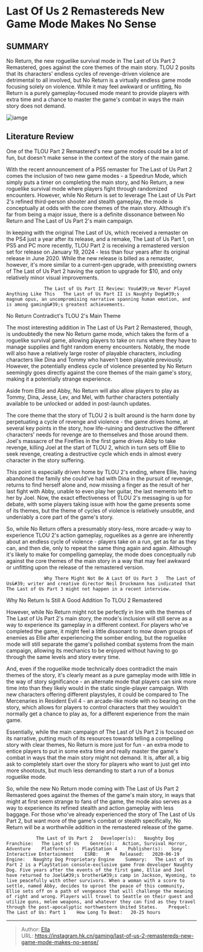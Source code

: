 # Last Of Us 2 Remastereds New Game Mode Makes No Sense


## SUMMARY 



  No Return, the new roguelike survival mode in The Last of Us Part 2 Remastered, goes against the core themes of the main story.   TLOU 2 posits that its characters&#39; endless cycles of revenge-driven violence are detrimental to all involved, but No Return is a virtually endless game mode focusing solely on violence.   While it may feel awkward or unfitting, No Return is a purely gameplay-focused mode meant to provide players with extra time and a chance to master the game&#39;s combat in ways the main story does not demand.  

![iamge](https://static1.srcdn.com/wordpress/wp-content/uploads/2023/11/_1-last-of-us-2-remastered-s-new-game-mode-makes-no-sense.jpg)

## Literature Review

One of the TLOU Part 2 Remastered&#39;s new game modes could be a lot of fun, but doesn&#39;t make sense in the context of the story of the main game.




With the recent announcement of a PS5 remaster for The Last of Us Part 2 comes the inclusion of two new game modes - a Speedrun Mode, which simply puts a timer on completing the main story, and No Return, a new roguelike survival mode where players fight through randomized encounters. However, while No Return is set to leverage The Last of Us Part 2&#39;s refined third-person shooter and stealth gameplay, the mode is conceptually at odds with the core themes of the main story. Although it&#39;s far from being a major issue, there is a definite dissonance between No Return and The Last of Us Part 2&#39;s main campaign.




In keeping with the original The Last of Us, which received a remaster on the PS4 just a year after its release, and a remake, The Last of Us Part 1, on PS5 and PC more recently, TLOU Part 2 is receiving a remastered version set for release on January 19, 2024 - less than four years after its original release in June 2020. While the new release is billed as a remaster, however, it&#39;s more similar to a current-gen upgrade, with preexisting owners of The Last of Us Part 2 having the option to upgrade for $10, and only relatively minor visual improvements.

                  The Last of Us Part II Review: You&#39;ve Never Played Anything Like This   The Last of Us Part II is Naughty Dog&#39;s magnum opus, an uncompromising narrative spanning human emotion, and is among gaming&#39;s greatest achievements.   


 No Return Contradict&#39;s TLOU 2&#39;s Main Theme 
         




The most interesting addition in The Last of Us Part 2 Remastered, though, is undoubtedly the new No Return game mode, which takes the form of a roguelike survival game, allowing players to take on runs where they have to manage supplies and fight random enemy encounters. Notably, the mode will also have a relatively large roster of playable characters, including characters like Dina and Tommy who haven&#39;t been playable previously. However, the potentially endless cycle of violence presented by No Return seemingly goes directly against the core themes of the main game&#39;s story, making it a potentially strange experience.



Aside from Ellie and Abby, No Return will also allow players to play as Tommy, Dina, Jesse, Lev, and Mel, with further characters potentially available to be unlocked or added in post-launch updates.




The core theme that the story of TLOU 2 is built around is the harm done by perpetuating a cycle of revenge and violence - the game drives home, at several key points in the story, how life-ruining and destructive the different characters&#39; needs for revenge are to themselves and those around them. Joel&#39;s massacre of the Fireflies in the first game drives Abby to take revenge, killing Joel at the start of TLOU 2, which in turn sets off Ellie to seek revenge, creating a destructive cycle which ends in almost every character in the story suffering.




This point is especially driven home by TLOU 2&#39;s ending, where Ellie, having abandoned the family she could&#39;ve had with Dina in the pursuit of revenge, returns to find herself alone and, now missing a finger as the result of her last fight with Abby, unable to even play her guitar, the last memento left to her by Joel. Now, the exact effectiveness of TLOU 2&#39;s messaging is up for debate, with some players taking issue with how the game presents some of its themes, but the theme of cycles of violence is relatively unsubtle, and undeniably a core part of the game&#39;s story.

So, while No Return offers a presumably story-less, more arcade-y way to experience TLOU 2&#39;s action gameplay, roguelikes as a genre are inherently about an endless cycle of violence - players take on a run, get as far as they can, and then die, only to repeat the same thing again and again. Although it&#39;s likely to make for compelling gameplay, the mode does conceptually rub against the core themes of the main story in a way that may feel awkward or unfitting upon the release of the remastered version.




                  Why There Might Not Be A Last Of Us Part 3   The Last of Us&#39; writer and creative director Neil Druckmann has indicated that The Last of Us Part 3 might not happen in a recent interview.   



 Why No Return Is Still A Good Addition To TLOU 2 Remastered 
          

However, while No Return might not be perfectly in line with the themes of The Last of Us Part 2&#39;s main story, the mode&#39;s inclusion will still serve as a way to experience its gameplay in a different context. For players who&#39;ve completed the game, it might feel a little dissonant to mow down groups of enemies as Ellie after experiencing the somber ending, but the roguelike mode will still separate the game&#39;s polished combat systems from the main campaign, allowing its mechanics to be enjoyed without having to go through the same levels and story every time.




And, even if the roguelike mode technically does contradict the main themes of the story, it&#39;s clearly meant as a pure gameplay mode with little in the way of story significance - an alternate mode that players can sink more time into than they likely would in the static single-player campaign. With new characters offering different playstyles, it could be compared to The Mercenaries in Resident Evil 4 - an arcade-like mode with no bearing on the story, which allows for players to control characters that they wouldn&#39;t normally get a chance to play as, for a different experience from the main game.

Essentially, while the main campaign of The Last of Us Part 2 is focused on its narrative, putting much of its resources towards telling a compelling story with clear themes, No Return is more just for fun - an extra mode to entice players to put in some extra time and really master the game&#39;s combat in ways that the main story might not demand. It is, after all, a big ask to completely start over the story for players who want to just get into more shootouts, but much less demanding to start a run of a bonus roguelike mode.




So, while the new No Return mode coming with The Last of Us Part 2 Remastered goes against the themes of the game&#39;s main story, in ways that might at first seem strange to fans of the game, the mode also serves as a way to experience its refined stealth and action gameplay with less baggage. For those who&#39;ve already experienced the story of The Last of Us Part 2, but want more of the game&#39;s combat or stealth specifically, No Return will be a worthwhile addition in the remastered release of the game.

               The Last of Us Part 2   Developer(s):   Naughty Dog    Franchise:   The Last of Us    Genre(s):   Action, Survival Horror, Adventure    Platform(s):   PlayStation 4    Publisher(s):   Sony Interactive Entertainment    ESRB:   M    Released:   2020-06-19    Engine:   Naughty Dog Proprietary Engine    Summary:   The Last of Us Part 2 is a PlayStation console-exclusive game from developer Naughty Dog. Five years after the events of the first game, Ellie and Joel have returned to Joel&#39;s brother&#39;s camp in Jackson, Wyoming, to live peacefully with other survivors. When a woman with a score to settle, named Abby, decides to uproot the peace of this community, Ellie sets off on a path of vengeance that will challenge the meaning of right and wrong. Players will travel to Seattle on their quest and utilize guns, melee weapons, and whatever they can find as they travel through the post-apocalyptic northwestern United States.    Prequel:   The Last of Us: Part 1    How Long To Beat:   20-25 hours      

---

> Author: [Ella](https://instagram.hk.cn/)  
> URL: https://instagram.hk.cn/gaming/last-of-us-2-remastereds-new-game-mode-makes-no-sense/  

